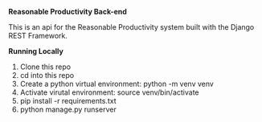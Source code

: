 **Reasonable Productivity Back-end**

This is an api for the Reasonable Productivity system built with the Django REST Framework.

**Running Locally**
1. Clone this repo
2.    cd into this repo
3.    Create a python virtual environment: python -m venv venv
4.    Activate virutal environment: source venv/bin/activate
5.    pip install -r requirements.txt
6.    python manage.py runserver
